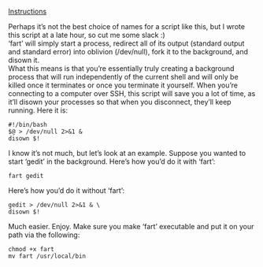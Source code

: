 [Instructions](http://terminallinux.org/p/76/)  

Perhaps it’s not the best choice of names for a script like this, but I wrote this script at a late hour, so cut me some slack :)  
‘fart’ will simply start a process, redirect all of its output (standard output and standard error) into oblivion (/dev/null), fork it to the background, and disown it.  
What this means is that you’re essentially truly creating a background process that will run independently of the current shell and will only be killed once it terminates or once you terminate it yourself. When you’re connecting to a computer over SSH, this script will save you a lot of time, as it’ll disown your processes so that when you disconnect, they’ll keep running. Here it is:

`#!/bin/bash`  
`$@ > /dev/null 2>&1 &`  
`disown $!`  

I know it’s not much, but let’s look at an example. Suppose you wanted to start ‘gedit’ in the background. Here’s how you’d do it with ‘fart’:

`fart gedit`  

Here’s how you’d do it without ‘fart’:

`gedit > /dev/null 2>&1 & \`  
`disown $!`  

Much easier. Enjoy. Make sure you make ‘fart’ executable and put it on your path via the following:

`chmod +x fart`  
`mv fart /usr/local/bin`
